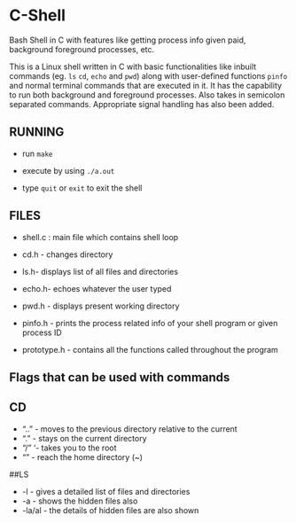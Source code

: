 # C-Shell
Bash Shell in C with features like getting process info given paid, background foreground processes, etc.

This is a Linux shell written in C with basic functionalities like inbuilt commands (eg. `ls` `cd`, `echo` and `pwd`) along with user-defined functions `pinfo` and normal terminal commands that are executed in it. It has the capability to run both background and foreground processes. Also takes in semicolon separated commands. Appropriate signal handling has also been added.

## RUNNING

- run `make`

- execute by using `./a.out`

- type `quit` or `exit` to exit the shell

## FILES
- shell.c : main file which contains shell loop

- cd.h - changes directory
- ls.h- displays list of all files and directories 
- echo.h- echoes whatever the user typed
- pwd.h - displays present working directory
- pinfo.h - prints the process related info of your shell program or given process ID
- prototype.h - contains all the functions called throughout the program
## Flags that can be used with commands

## CD
- “..” - moves to the previous directory  relative to the current 
- “.” - stays on the current directory
- “/” ‘- takes you to the root
- “” - reach the home directory (~)

##LS
- -l - gives a detailed list of files and directories 
- -a - shows the hidden files also 
- -la/al - the details of hidden files are also shown
